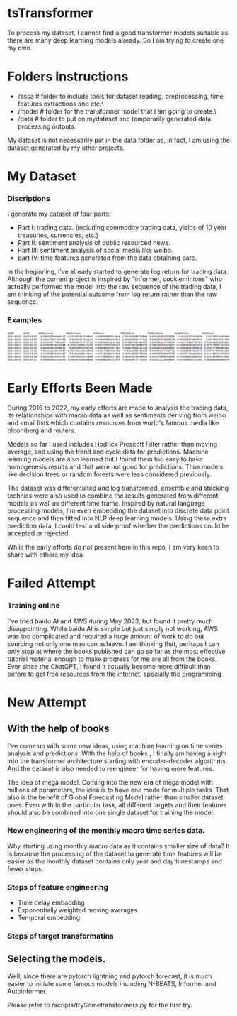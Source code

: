 # tsTransformer

To process my dataset, I cannot find a good transformer models suitable as there are many deep learning models already. So I am trying to create one my own.

# Folders Instructions

- /assa # folder to include tools for dataset reading, preprocessing, time features extractions and etc.\
- /model # folder for the transformer model that I am going to create.\
- /data # folder to put on mydataset and temporarily generated data processing outputs.

My dataset is not necessarily put in the data folder as, in fact, I am using the dataset generated by my other projects.

# My Dataset
### Discriptions
I generate my dataset of four parts:
- Part I: trading data. (including commodity trading data, yields of 10 year treasuries, currencies, etc.)
- Part II: sentiment analysis of public resourced news.
- Part III: sentiment analysis of social media like weibo.
- part IV: time features generated from the data obtaining date.

In the beginning, I've already started to generate log return for trading data. Although the current project is inspired 
by "informer, cookieminions" who actually performed the model into the raw sequence of the trading data, I am thinking
of the potential outcome from log return rather than the raw sequence.

### Examples
![sample_rawDataset_logr.png](sample_rawDataset_logr.png)

# Early Efforts Been Made
During 2016 to 2022, my early efforts are made to analysis the trading data, its relationships with macro data as well 
as sentiments deriving from weibo and email lists which contains resources from world's famous media like bloomberg and 
reuters. 

Models so far I used includes Hodrick Prescott Filter rather than moving average, and using the trend and cycle data for
predictions. Machine learning models are also learned but I found them too easy to have homogenesis results and that
were not good for predictions. Thus models like decision trees or random forests were less considered previously. 

The dataset was differentiated and log transformed, ensemble and stacking technics were also used to combine the results
generated from different models as well as different time frame. Inspired by natural language processing models, I'm even
embedding the dataset into discrete data point sequence and then fitted into NLP deep learning models. Using these extra
prediction data, I could test and side proof whether the predictions could be accepted or rejected.

While the early efforts do not present here in this repo, I am very keen to share with others my idea.

# Failed Attempt
### Training online
I've tried baidu AI and AWS during May 2023, but found it pretty much disappointing. While baidu AI is simple but just
simply not working, AWS was too complicated and required a huge amount of work to do out sourcing not only one man can 
achieve. I am thinking that, perhaps I can only stop at where the books published can go so far as the most effective 
tutorial material enough to make progress for me are all from the books. Ever since the ChatGPT, I found it actually 
become more difficult than before to get free resources from the internet, specially the programming. 

# New Attempt
## With the help of books
I've come up with some new ideas, using machine learning on time series analysis and predictions. With the help of books
, I finally am having a sight into the transformer architecture starting with encoder-decoder algorithms. And the 
dataset is also needed to reengineer for having more features.

The idea of mega model.
Coming into the new era of mega model with millions of parameters, the idea is to have one mode for multiple tasks. That
also is the benefit of Global Forecasting Model rather than smaller dataset ones. Even with in the particular task, all
different targets and their features should also be combined into one single dataset for training the model.

### New engineering of the monthly macro time series data.
Why starting using monthly macro data as it contains smaller size of data? It is because the processing of the dataset 
to generate time features will be easier as the monthly dataset contains only year and day timestamps and fewer steps.

### Steps of feature engineering

- Time delay embadding
- Exponentially weighted moving averages
- Temporal embedding

### Steps of target transformatins

## Selecting the models.
Well, since there are pytorch lightning and pytorch forecast, it is much easier to initiate some famous models including
N-BEATS, Informer and Autoinformer.

Please refer to /scripts/trySometransformers.py for the first try.

 
